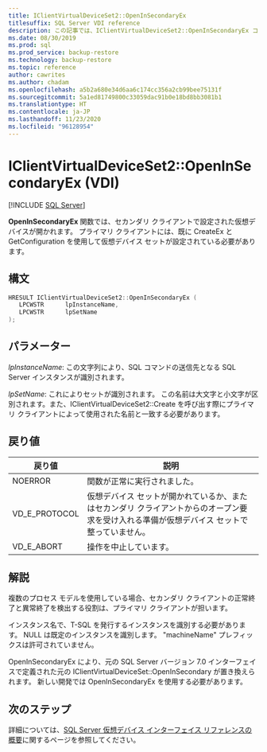 ```yaml
---
title: IClientVirtualDeviceSet2::OpenInSecondaryEx
titlesuffix: SQL Server VDI reference
description: この記事では、IClientVirtualDeviceSet2::OpenInSecondaryEx コマンドのリファレンスを提供します。
ms.date: 08/30/2019
ms.prod: sql
ms.prod_service: backup-restore
ms.technology: backup-restore
ms.topic: reference
author: cawrites
ms.author: chadam
ms.openlocfilehash: a5b2a680e34d6aa6c174cc356a2cb99bee75131f
ms.sourcegitcommit: 5a1ed81749800c33059dac91b0e18bd8bb3081b1
ms.translationtype: HT
ms.contentlocale: ja-JP
ms.lasthandoff: 11/23/2020
ms.locfileid: "96128954"
---
```

# <a name="iclientvirtualdeviceset2openinsecondaryex-vdi"></a>IClientVirtualDeviceSet2::OpenInSecondaryEx (VDI)

[!INCLUDE [SQL Server](../../../includes/applies-to-version/sqlserver.md)]

**OpenInSecondaryEx** 関数では、セカンダリ クライアントで設定された仮想デバイスが開かれます。 プライマリ クライアントには、既に CreateEx と GetConfiguration を使用して仮想デバイス セットが設定されている必要があります。

## <a name="syntax"></a>構文

```c
HRESULT IClientVirtualDeviceSet2::OpenInSecondaryEx (
   LPCWSTR      lpInstanceName,
   LPCWSTR      lpSetName
);
```

## <a name="parameters"></a>パラメーター

*lpInstanceName*: この文字列により、SQL コマンドの送信先となる SQL Server インスタンスが識別されます。

*lpSetName*: これによりセットが識別されます。 この名前は大文字と小文字が区別されます。また、IClientVirtualDeviceSet2::Create を呼び出す際にプライマリ クライアントによって使用された名前と一致する必要があります。

## <a name="return-value"></a>戻り値

|戻り値 | 説明 |
|---|---|
| NOERROR | 関数が正常に実行されました。 |
| VD_E_PROTOCOL | 仮想デバイス セットが開かれているか、またはセカンダリ クライアントからのオープン要求を受け入れる準備が仮想デバイス セットで整っていません。 |
| VD_E_ABORT | 操作を中止しています。 |

## <a name="remarks"></a>解説

複数のプロセス モデルを使用している場合、セカンダリ クライアントの正常終了と異常終了を検出する役割は、プライマリ クライアントが担います。

インスタンス名で、T-SQL を発行するインスタンスを識別する必要があります。 NULL は既定のインスタンスを識別します。 "machineName\" プレフィックスは許可されていません。

OpenInSecondaryEx により、元の SQL Server バージョン 7.0 インターフェイスで定義された元の IClientVirtualDeviceSet::OpenInSecondary が置き換えられます。 新しい開発では OpenInSecondaryEx を使用する必要があります。

## <a name="next-steps"></a>次のステップ

詳細については、[SQL Server 仮想デバイス インターフェイス リファレンスの概要](reference-virtual-device-interface.md)に関するページを参照してください。